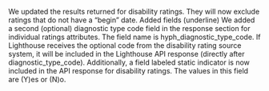 We updated the results returned for disability ratings. They will now exclude ratings that do not have a “begin” date.
Added fields  (underline)
We added a second (optional) diagnostic type code field in the response section for individual ratings attributes. The field name is hyph_diagnostic_type_code.
If Lighthouse receives the optional code from the disability rating source system, it will be included in the Lighthouse API response (directly after diagnostic_type_code).
Additionally, a field labeled static indicator is now included in the API response for disability ratings. The values in this field are (Y)es or (N)o.
